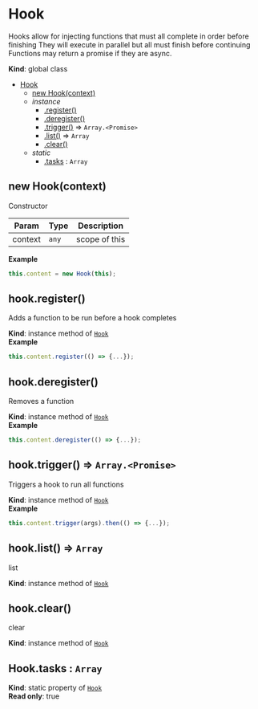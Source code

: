 <a name="Hook"></a>

# Hook
Hooks allow for injecting functions that must all complete in order before finishing
They will execute in parallel but all must finish before continuing
Functions may return a promise if they are async.

**Kind**: global class  

* [Hook](#Hook)
    * [new Hook(context)](#new_Hook_new)
    * _instance_
        * [.register()](#Hook+register)
        * [.deregister()](#Hook+deregister)
        * [.trigger()](#Hook+trigger) ⇒ <code>Array.&lt;Promise&gt;</code>
        * [.list()](#Hook+list) ⇒ <code>Array</code>
        * [.clear()](#Hook+clear)
    * _static_
        * [.tasks](#Hook.tasks) : <code>Array</code>

<a name="new_Hook_new"></a>

## new Hook(context)
Constructor


| Param | Type | Description |
| --- | --- | --- |
| context | <code>any</code> | scope of this |

**Example**  
```js
this.content = new Hook(this);
```
<a name="Hook+register"></a>

## hook.register()
Adds a function to be run before a hook completes

**Kind**: instance method of [<code>Hook</code>](#Hook)  
**Example**  
```js
this.content.register(() => {...});
```
<a name="Hook+deregister"></a>

## hook.deregister()
Removes a function

**Kind**: instance method of [<code>Hook</code>](#Hook)  
**Example**  
```js
this.content.deregister(() => {...});
```
<a name="Hook+trigger"></a>

## hook.trigger() ⇒ <code>Array.&lt;Promise&gt;</code>
Triggers a hook to run all functions

**Kind**: instance method of [<code>Hook</code>](#Hook)  
**Example**  
```js
this.content.trigger(args).then(() => {...});
```
<a name="Hook+list"></a>

## hook.list() ⇒ <code>Array</code>
list

**Kind**: instance method of [<code>Hook</code>](#Hook)  
<a name="Hook+clear"></a>

## hook.clear()
clear

**Kind**: instance method of [<code>Hook</code>](#Hook)  
<a name="Hook.tasks"></a>

## Hook.tasks : <code>Array</code>
**Kind**: static property of [<code>Hook</code>](#Hook)  
**Read only**: true  
